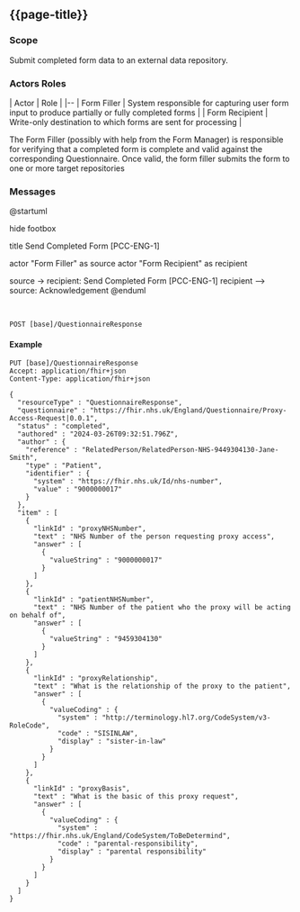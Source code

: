 ## {{page-title}}

### Scope

Submit completed form data to an external data repository.

### Actors Roles

| Actor | Role |
|--
| Form Filler | System responsible for capturing user form input to produce partially or fully completed forms |
| Form Recipient |  Write-only destination to which forms are sent for processing |

The Form Filler (possibly with help from the Form Manager) is responsible for verifying that a completed form is complete and valid against the corresponding Questionnaire. Once valid, the form filler submits the form to one or more target repositories

### Messages

<plantuml>
@startuml

hide footbox

title Send Completed Form [PCC-ENG-1]


actor "Form Filler" as source
actor "Form Recipient" as recipient



source -> recipient: Send Completed Form [PCC-ENG-1]
recipient --> source: Acknowledgement
@enduml
</plantuml>

<br/>

```
POST [base]/QuestionnaireResponse 
```

#### Example

```
PUT [base]/QuestionnaireResponse
Accept: application/fhir+json
Content-Type: application/fhir+json

{
  "resourceType" : "QuestionnaireResponse",
  "questionnaire" : "https://fhir.nhs.uk/England/Questionnaire/Proxy-Access-Request|0.0.1",
  "status" : "completed",
  "authored" : "2024-03-26T09:32:51.796Z",
  "author" : {
    "reference" : "RelatedPerson/RelatedPerson-NHS-9449304130-Jane-Smith",
    "type" : "Patient",
    "identifier" : {
      "system" : "https://fhir.nhs.uk/Id/nhs-number",
      "value" : "9000000017"
    }
  },
  "item" : [
    {
      "linkId" : "proxyNHSNumber",
      "text" : "NHS Number of the person requesting proxy access",
      "answer" : [
        {
          "valueString" : "9000000017"
        }
      ]
    },
    {
      "linkId" : "patientNHSNumber",
      "text" : "NHS Number of the patient who the proxy will be acting on behalf of",
      "answer" : [
        {
          "valueString" : "9459304130"
        }
      ]
    },
    {
      "linkId" : "proxyRelationship",
      "text" : "What is the relationship of the proxy to the patient",
      "answer" : [
        {
          "valueCoding" : {
            "system" : "http://terminology.hl7.org/CodeSystem/v3-RoleCode",
            "code" : "SISINLAW",
            "display" : "sister-in-law"
          }
        }
      ]
    },
    {
      "linkId" : "proxyBasis",
      "text" : "What is the basic of this proxy request",
      "answer" : [
        {
          "valueCoding" : {
            "system" : "https://fhir.nhs.uk/England/CodeSystem/ToBeDetermind",
            "code" : "parental-responsibility",
            "display" : "parental responsibility"
          }
        }
      ]
    }
  ]
}
```